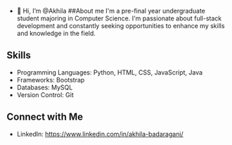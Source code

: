 - 👋 Hi, I’m @Akhila
##About me
I'm a pre-final year undergraduate student majoring in Computer Science. I'm passionate about full-stack development and constantly seeking opportunities to enhance my skills and knowledge in the field.
## Skills
- Programming Languages: Python, HTML, CSS, JavaScript, Java
- Frameworks: Bootstrap
- Databases: MySQL
- Version Control: Git
## Connect with Me
- LinkedIn: https://www.linkedin.com/in/akhila-badaragani/
<!---
Akhila-249/Akhila-249 is a ✨ special ✨ repository because its `README.md` (this file) appears on your GitHub profile.
You can click the Preview link to take a look at your changes.
--->
